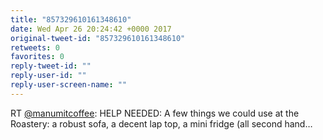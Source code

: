 ```yaml
---
title: "857329610161348610"
date: Wed Apr 26 20:24:42 +0000 2017
original-tweet-id: "857329610161348610"
retweets: 0
favorites: 0
reply-tweet-id: ""
reply-user-id: ""
reply-user-screen-name: ""
---
```

RT <a href="https://twitter.com/manumitcoffee">@manumitcoffee</a>: HELP NEEDED: A few things we could use at the Roastery: a robust sofa, a decent lap top, a mini fridge (all second hand…
